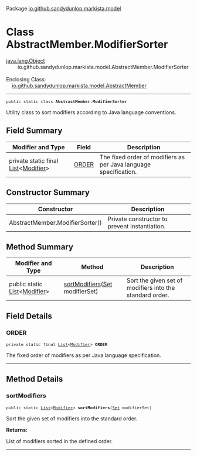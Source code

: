 Package [io.github.sandydunlop.markista.model](index.md)

# Class AbstractMember.ModifierSorter
[java.lang.Object](https://docs.oracle.com/en/java/javase/24/docs/api/java.base/java/lang/Object.html)<br/>
        io.github.sandydunlop.markista.model.AbstractMember.ModifierSorter<br/>
<br/>
Enclosing Class:<br/>
    [io.github.sandydunlop.markista.model.AbstractMember](AbstractMember.md)


----

<span style="font-family: monospace; font-size: 80%;">public static class __AbstractMember.ModifierSorter__</span>

Utility class to sort modifiers according to Java language conventions.


## Field Summary

| Modifier and Type                                                                                                                      | Field           | Description                                                      |
|----------------------------------------------------------------------------------------------------------------------------------------|-----------------|------------------------------------------------------------------|
| private static final [List](https://docs.oracle.com/en/java/javase/24/docs/api/java.base/java/util/List.html)<[Modifier](Modifier.md)> | [ORDER](#order) | The fixed order of modifiers as per Java language specification. |



## Constructor Summary

| Constructor                     | Description                                   |
|---------------------------------|-----------------------------------------------|
| AbstractMember.ModifierSorter() | Private constructor to prevent instantiation. |



## Method Summary

| Modifier and Type                                                                                                               | Method                                                                                                                              | Description                                              |
|---------------------------------------------------------------------------------------------------------------------------------|-------------------------------------------------------------------------------------------------------------------------------------|----------------------------------------------------------|
| public static [List](https://docs.oracle.com/en/java/javase/24/docs/api/java.base/java/util/List.html)<[Modifier](Modifier.md)> | [sortModifiers](#sortmodifiers)([Set](https://docs.oracle.com/en/java/javase/24/docs/api/java.base/java/util/Set.html) modifierSet) | Sort the given set of modifiers into the standard order. |



## Field Details

### ORDER

<span style="font-family: monospace; font-size: 80%;">private static final [List](https://docs.oracle.com/en/java/javase/24/docs/api/java.base/java/util/List.html)<[Modifier](Modifier.md)> __ORDER__</span>

The fixed order of modifiers as per Java language specification.


---


## Method Details

### sortModifiers

<span style="font-family: monospace; font-size: 80%;">public static [List](https://docs.oracle.com/en/java/javase/24/docs/api/java.base/java/util/List.html)<[Modifier](Modifier.md)> __sortModifiers__([Set](https://docs.oracle.com/en/java/javase/24/docs/api/java.base/java/util/Set.html) modifierSet)</span>

Sort the given set of modifiers into the standard order.

**Returns:**

List of modifiers sorted in the defined order.


---

